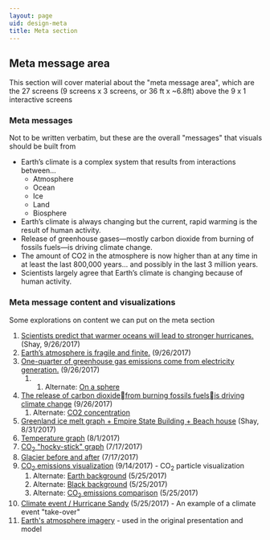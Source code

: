 ```yaml
---
layout: page
uid: design-meta
title: Meta section
---
```


## Meta message area

This section will cover material about the "meta message area", which are the 27 screens (9 screens x 3 screens, or 36 ft x ~6.8ft) above the 9 x 1 interactive screens

### Meta messages

Not to be written verbatim, but these are the overall "messages" that visuals should be built from

- Earth’s climate is a complex system that results from interactions between…
  - Atmosphere
  - Ocean
  - Ice
  - Land
  - Biosphere
- Earth’s climate is always changing but the current, rapid warming is the result of human activity.
- Release of greenhouse gases—mostly carbon dioxide from burning of fossils fuels—is driving climate change.
- The amount of CO2 in the atmosphere is now higher than at any time in at least the last 800,000 years... and possibly in the last 3 million years.
- Scientists largely agree that Earth’s climate is changing because of human activity.

### Meta message content and visualizations

Some explorations on content we can put on the meta section

1. [Scientists predict that warmer oceans will lead to stronger hurricanes.](https://s3.amazonaws.com/brianfoo-amnh/IR_DATA_01.mp4) (Shay, 9/26/2017)
1. [Earth’s atmosphere is fragile and finite.](https://s3.amazonaws.com/brianfoo-amnh/climateWallVideo_atmosphere.mp4?v=2) (9/26/2017)
1. [One-quarter of greenhouse gas emissions come from electricity generation.](https://s3.amazonaws.com/brianfoo-amnh/climateWallVideo_electricity2.mp4) (9/26/2017)
    1. 1. Alternate: [On a sphere](https://s3.amazonaws.com/brianfoo-amnh/climateWallVideo_electricity.mp4?v=2)
1. [The release of carbon dioxidefrom burning fossils fuelsis driving climate change](https://s3.amazonaws.com/brianfoo-amnh/climateWallVideo_co2b2.mp4) (9/26/2017)
    1. Alternate: [CO2 concentration](https://s3.amazonaws.com/brianfoo-amnh/climateWallVideo_co2c.mp4)
1. [Greenland ice melt graph + Empire State Building + Beach house](https://s3.amazonaws.com/brianfoo-amnh/Greenland_Ice_ESB_Beachhouse.mp4) (Shay, 8/31/2017)
1. [Temperature graph](https://s3.amazonaws.com/brianfoo-amnh/climateWallVideo_temperature_03.mp4) (8/1/2017)
1. [CO<sub>2</sub> "hocky-stick" graph](https://s3.amazonaws.com/brianfoo-amnh/climateWallVideo_co2_graph.mp4) (7/17/2017)
1. [Glacier before and after](https://s3.amazonaws.com/brianfoo-amnh/climateWallVideo_glacier.mp4) (7/17/2017)
1. [CO<sub>2</sub> emissions visualization](https://s3.amazonaws.com/brianfoo-amnh/climateWallVideo_co2b.mp4) (9/14/2017) - CO<sub>2</sub> particle visualization
    1. Alternate: [Earth background](https://s3.amazonaws.com/brianfoo-amnh/climateWallVideo_co2.mp4) (5/25/2017)
    1. Alternate: [Black background](https://s3.amazonaws.com/brianfoo-amnh/climateWallVideo_co2b_nobg.mp4) (5/25/2017)
    1. Alternate: [CO<sub>2</sub> emissions comparison](https://s3.amazonaws.com/brianfoo-amnh/climateWallVideo_co2-compare.mp4) (5/25/2017)
1. [Climate event / Hurricane Sandy](https://s3.amazonaws.com/brianfoo-amnh/climateWallVideo_sandy.mp4) (5/25/2017) - An example of a climate event "take-over"
1. [Earth's atmosphere imagery](https://s3.amazonaws.com/brianfoo-amnh/climateWallVideo.mp4) - used in the original presentation and model
